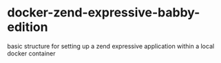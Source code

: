 # docker-zend-expressive-babby-edition
basic structure for setting up a zend expressive application within a local docker container
